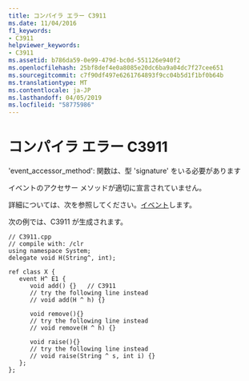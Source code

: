 ```yaml
---
title: コンパイラ エラー C3911
ms.date: 11/04/2016
f1_keywords:
- C3911
helpviewer_keywords:
- C3911
ms.assetid: b786da59-0e99-479d-bc0d-551126e940f2
ms.openlocfilehash: 25bf8def4e0a8085e20dc6ba9a04dc7f27cee651
ms.sourcegitcommit: c7f90df497e6261764893f9cc04b5d1f1bf0b64b
ms.translationtype: MT
ms.contentlocale: ja-JP
ms.lasthandoff: 04/05/2019
ms.locfileid: "58775986"
---
```

# <a name="compiler-error-c3911"></a>コンパイラ エラー C3911

'event_accessor_method': 関数は、型 'signature' をいる必要があります

イベントのアクセサー メソッドが適切に宣言されていません。

詳細については、次を参照してください。[イベント](../../extensions/event-cpp-component-extensions.md)します。

次の例では、C3911 が生成されます。

```
// C3911.cpp
// compile with: /clr
using namespace System;
delegate void H(String^, int);

ref class X {
   event H^ E1 {
      void add() {}   // C3911
      // try the following line instead
      // void add(H ^ h) {}

      void remove(){}
      // try the following line instead
      // void remove(H ^ h) {}

      void raise(){}
      // try the following line instead
      // void raise(String ^ s, int i) {}
   };
};
```